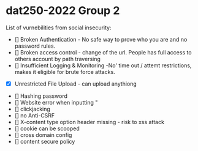 # dat250-2022 Group 2
List of vurnebilities from social insecurity:

- []	Broken Authentication - No safe way to prove who you are and no password rules. 
- []	Broken access control - change of the url. People has full access to others account by path traversing
- []	Insufficient Logging & Monitoring -No' time out / attemt restrictions, makes it eligible for brute force attacks. 
- [x]	Unrestricted File Upload - can upload anythiong
- []	Hashing password
- []	Website error when inputting "
- []	clickjacking
- []	no Anti-CSRF
- []	X-content type option header missing  - risk to xss attack
- []	cookie can be scooped
- []	cross domain config
- []	content secure policy
